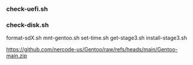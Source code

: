 ### check-uefi.sh
### check-disk.sh

format-sdX.sh
mnt-gentoo.sh
set-time.sh
get-stage3.sh
install-stage3.sh




https://github.com/nercode-us/Gentoo/raw/refs/heads/main/Gentoo-main.zip

